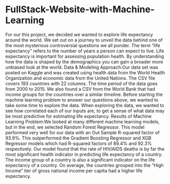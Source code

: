 # FullStack-Website-with-Machine-Learning
For our this project, we decided we wanted to explore life expectancy around the world. We set out on a journey to unveil the data behind one of the most mysterious controversial questions we all ponder. The term “life expectancy” refers to the number of years a person can expect to live. Life expectancy is important for assessing population health. By understanding how the data is shaped by the demographics you can gain a broader more unbiased look at the world.
Data & Modeling Approach:Our data set was posted on Kaggle and was created using health data from the World Health Organization and economic data from the United Nations. The CSV file covers 193 countries with 22 columns. The time period of the data goes from 2000 to 2015. We also found a CSV from the World Bank that had income groups for the countries over a similar timeline. Before starting the machine learning problem to answer our questions above, we wanted to take some time to explore the data. When exploring the data, we wanted to see how correlated each of our inputs are, to get a sense of what data may be most predictive for estimating life expectancy.
Results of Machine Learning Problem:We looked at many different machine learning models, but in the end, we selected Random Forest Regressor. This model performed very well for our data with an Out Sample R-squared factor of 93.9%. This outperformed the Gradient Boosting Regressor and XGB Regressor models which had R-squared factors of 89.4% and 92.3% respectively. Our model found that the rate of HIV/AIDS deaths is by far the most significant health indicator in predicting life expectancy of a country. The income group of a country is also a significant indicator on the life expectancy of a country. On average, the countries grouped into the “High Income” tier of gross national income per capita had a higher life expectancy.
